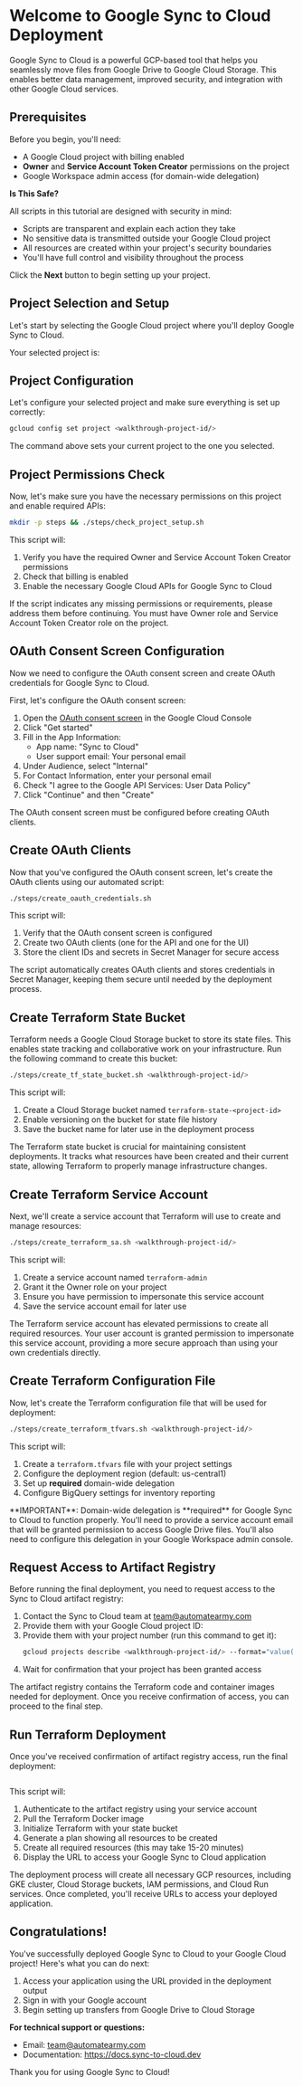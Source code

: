 # Welcome to Google Sync to Cloud Deployment

<walkthrough-tutorial-duration duration="60"></walkthrough-tutorial-duration>

Google Sync to Cloud is a powerful GCP-based tool that helps you seamlessly move files from Google Drive to Google Cloud Storage. This enables better data management, improved security, and integration with other Google Cloud services.

## Prerequisites

Before you begin, you'll need:

- A Google Cloud project with billing enabled
- **Owner** and **Service Account Token Creator** permissions on the project
- Google Workspace admin access (for domain-wide delegation)

**Is This Safe?**

All scripts in this tutorial are designed with security in mind:

- Scripts are transparent and explain each action they take
- No sensitive data is transmitted outside your Google Cloud project
- All resources are created within your project's security boundaries
- You'll have full control and visibility throughout the process

Click the **Next** button to begin setting up your project.

## Project Selection and Setup

Let's start by selecting the Google Cloud project where you'll deploy Google Sync to Cloud.

<walkthrough-project-setup billing="true"></walkthrough-project-setup>

Your selected project is: **<walkthrough-project-id/>**

## Project Configuration

Let's configure your selected project and make sure everything is set up correctly:

```sh
gcloud config set project <walkthrough-project-id/>
```

The command above sets your current project to the one you selected.

## Project Permissions Check

Now, let's make sure you have the necessary permissions on this project and enable required APIs:

```sh
mkdir -p steps && ./steps/check_project_setup.sh
```

This script will:

1. Verify you have the required Owner and Service Account Token Creator permissions
2. Check that billing is enabled
3. Enable the necessary Google Cloud APIs for Google Sync to Cloud

<walkthrough-footnote>
If the script indicates any missing permissions or requirements, please address them before continuing. You must have Owner role and Service Account Token Creator role on the project.
</walkthrough-footnote>

## OAuth Consent Screen Configuration

Now we need to configure the OAuth consent screen and create OAuth credentials for Google Sync to Cloud.

First, let's configure the OAuth consent screen:

1. Open the [OAuth consent screen](https://console.cloud.google.com/auth/overview?project=<walkthrough-project-id/>) in the Google Cloud Console
2. Click "Get started"
3. Fill in the App Information:
   - App name: "Sync to Cloud"
   - User support email: Your personal email
4. Under Audience, select "Internal"
5. For Contact Information, enter your personal email
6. Check "I agree to the Google API Services: User Data Policy"
7. Click "Continue" and then "Create"

<walkthrough-footnote>
The OAuth consent screen must be configured before creating OAuth clients.
</walkthrough-footnote>

## Create OAuth Clients

Now that you've configured the OAuth consent screen, let's create the OAuth clients using our automated script:

```sh 
./steps/create_oauth_credentials.sh
````

This script will:

1. Verify that the OAuth consent screen is configured
2. Create two OAuth clients (one for the API and one for the UI)
3. Store the client IDs and secrets in Secret Manager for secure access

<walkthrough-footnote>
The script automatically creates OAuth clients and stores credentials in Secret Manager, keeping them secure until needed by the deployment process.
</walkthrough-footnote>

## Create Terraform State Bucket

Terraform needs a Google Cloud Storage bucket to store its state files. This enables state tracking and collaborative work on your infrastructure. Run the following command to create this bucket:

```sh
./steps/create_tf_state_bucket.sh <walkthrough-project-id/>
```

This script will:

1. Create a Cloud Storage bucket named `terraform-state-<project-id>`
2. Enable versioning on the bucket for state file history
3. Save the bucket name for later use in the deployment process

<walkthrough-footnote>
The Terraform state bucket is crucial for maintaining consistent deployments. It tracks what resources have been created and their current state, allowing Terraform to properly manage infrastructure changes.
</walkthrough-footnote>

## Create Terraform Service Account

Next, we'll create a service account that Terraform will use to create and manage resources:

```sh
./steps/create_terraform_sa.sh <walkthrough-project-id/>
```

This script will:

1. Create a service account named `terraform-admin`
2. Grant it the Owner role on your project
3. Ensure you have permission to impersonate this service account
4. Save the service account email for later use

<walkthrough-footnote>
The Terraform service account has elevated permissions to create all required resources. Your user account is granted permission to impersonate this service account, providing a more secure approach than using your own credentials directly.
</walkthrough-footnote>

## Create Terraform Configuration File

Now, let's create the Terraform configuration file that will be used for deployment:

```sh
./steps/create_terraform_tfvars.sh <walkthrough-project-id/>
```

This script will:

1. Create a `terraform.tfvars` file with your project settings
2. Configure the deployment region (default: us-central1)
3. Set up **required** domain-wide delegation
4. Configure BigQuery settings for inventory reporting

<walkthrough-footnote>
**IMPORTANT**: Domain-wide delegation is **required** for Google Sync to Cloud to function properly. You'll need to provide a service account email that will be granted permission to access Google Drive files. You'll also need to configure this delegation in your Google Workspace admin console.
</walkthrough-footnote>

## Request Access to Artifact Registry

Before running the final deployment, you need to request access to the Sync to Cloud artifact registry:

1. Contact the Sync to Cloud team at team@automatearmy.com
2. Provide them with your Google Cloud project ID: **<walkthrough-project-id/>**
3. Provide them with your project number (run this command to get it):
   ```sh
   gcloud projects describe <walkthrough-project-id/> --format="value(projectNumber)"
   ```
4. Wait for confirmation that your project has been granted access

<walkthrough-footnote>
The artifact registry contains the Terraform code and container images needed for deployment. Once you receive confirmation of access, you can proceed to the final step.
</walkthrough-footnote>

## Run Terraform Deployment

Once you've received confirmation of artifact registry access, run the final deployment:

```sh ./steps/run_terraform.sh <walkthrough-project-id/>
```

This script will:

1. Authenticate to the artifact registry using your service account
2. Pull the Terraform Docker image
3. Initialize Terraform with your state bucket
4. Generate a plan showing all resources to be created
5. Create all required resources (this may take 15-20 minutes)
6. Display the URL to access your Google Sync to Cloud application

<walkthrough-footnote>
The deployment process will create all necessary GCP resources, including GKE cluster, Cloud Storage buckets, IAM permissions, and Cloud Run services. Once completed, you'll receive URLs to access your deployed application.
</walkthrough-footnote>

## Congratulations!

<walkthrough-conclusion-trophy></walkthrough-conclusion-trophy>

You've successfully deployed Google Sync to Cloud to your Google Cloud project! Here's what you can do next:

1. Access your application using the URL provided in the deployment output
2. Sign in with your Google account
3. Begin setting up transfers from Google Drive to Cloud Storage

**For technical support or questions:**
- Email: team@automatearmy.com
- Documentation: https://docs.sync-to-cloud.dev

Thank you for using Google Sync to Cloud!

